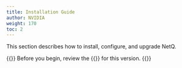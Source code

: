 ```yaml
---
title: Installation Guide
author: NVIDIA
weight: 170
toc: 2
---
```


This section describes how to install, configure, and upgrade NetQ. 

{{<notice tip>}}
Before you begin, review the {{<link title="NVIDIA NetQ 4.8 Release Notes" text="release notes">}} for this version.
{{</notice>}}
